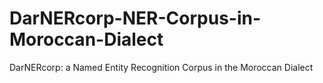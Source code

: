 # DarNERcorp-NER-Corpus-in-Moroccan-Dialect
DarNERcorp: a Named Entity Recognition Corpus in the Moroccan Dialect
